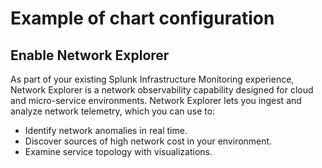 # Example of chart configuration

## Enable Network Explorer
As part of your existing Splunk Infrastructure Monitoring experience,
Network Explorer is a network observability capability designed for cloud and
micro-service environments. Network Explorer lets you ingest and analyze
network telemetry, which you can use to:
- Identify network anomalies in real time.
- Discover sources of high network cost in your environment.
- Examine service topology with visualizations.
